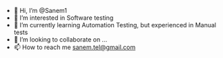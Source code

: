 - 👋 Hi, I’m @Sanem1
- 👀 I’m interested in Software testing
- 🌱 I’m currently learning Automation Testing, but experienced in Manual tests
- 💞️ I’m looking to collaborate on ...
- 📫 How to reach me sanem.tel@gmail.com

<!---
Sanem1/Sanem1 is a ✨ special ✨ repository because its `README.md` (this file) appears on your GitHub profile.
You can click the Preview link to take a look at your changes.
--->
